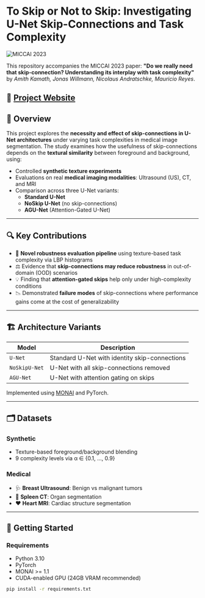# To Skip or Not to Skip: Investigating U-Net Skip-Connections and Task Complexity

![MICCAI 2023](https://img.shields.io/badge/Conference-MICCAI%202023-blue)

This repository accompanies the MICCAI 2023 paper:
**"Do we really need that skip-connection? Understanding its interplay with task complexity"**  
by *Amith Kamath, Jonas Willmann, Nicolaus Andratschke, Mauricio Reyes*.

🔗 [Project Website](https://amithjkamath.github.io/projects/2023-miccai-skip-connections/)  
---

## 🧠 Overview

This project explores the **necessity and effect of skip-connections in U-Net architectures** under varying task complexities in medical image segmentation. The study examines how the usefulness of skip-connections depends on the **textural similarity** between foreground and background, using:

- Controlled **synthetic texture experiments**
- Evaluations on real **medical imaging modalities**: Ultrasound (US), CT, and MRI
- Comparison across three U-Net variants:
  - **Standard U-Net**
  - **NoSkip U-Net** (no skip-connections)
  - **AGU-Net** (Attention-Gated U-Net)

---

## 🔍 Key Contributions

- 🧪 **Novel robustness evaluation pipeline** using texture-based task complexity via LBP histograms
- ⚖️ Evidence that **skip-connections may reduce robustness** in out-of-domain (OOD) scenarios
- 💡 Finding that **attention-gated skips** help only under high-complexity conditions
- 📉 Demonstrated **failure modes** of skip-connections where performance gains come at the cost of generalizability

---

## 🏗️ Architecture Variants

| Model        | Description                              |
|--------------|------------------------------------------|
| `U-Net`      | Standard U-Net with identity skip-connections |
| `NoSkipU-Net`| U-Net with all skip-connections removed  |
| `AGU-Net`    | U-Net with attention gating on skips     |

Implemented using [MONAI](https://monai.io/) and PyTorch.

---

## 🗂️ Datasets

### Synthetic
- Texture-based foreground/background blending
- 9 complexity levels via α ∈ {0.1, ..., 0.9}

### Medical
- 🩺 **Breast Ultrasound**: Benign vs malignant tumors  
- 🧠 **Spleen CT**: Organ segmentation  
- ❤️ **Heart MRI**: Cardiac structure segmentation

---

## 🚀 Getting Started

### Requirements
- Python 3.10
- PyTorch
- MONAI >= 1.1
- CUDA-enabled GPU (24GB VRAM recommended)

```bash
pip install -r requirements.txt

